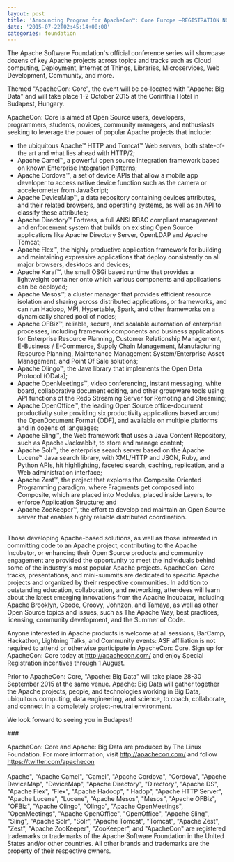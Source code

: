 ```yaml
---
layout: post
title: 'Announcing Program for ApacheCon™: Core Europe –REGISTRATION NOW OPEN!'
date: '2015-07-22T02:45:14+00:00'
categories: foundation
---
```

<div>The Apache Software Foundation's official conference series will showcase dozens of key Apache projects across topics and tracks such as Cloud computing, Deployment, Internet of Things, Libraries, Microservices, Web Development, Community, and more.</div> 
  <p>Themed &quot;ApacheCon: Core&quot;, the event will be co-located with &quot;Apache: Big Data&quot; and will take place 1-2 October 2015 at the Corinthia Hotel in Budapest, Hungary.</p> 
  <div> 
    <p>ApacheCon: Core is aimed at Open Source users, developers, programmers, students, novices, community managers, and enthusiasts seeking to leverage the power of popular Apache projects that include:</p> 
    <p> </p> 
    <ul> 
      <li>the ubiquitous Apache™ HTTP and Tomcat™ Web servers, both state-of-the art and what lies ahead with HTTP/2;</li> 
      <li>Apache Camel™, a powerful open source integration framework based on known Enterprise Integration Patterns;</li> 
      <li>Apache Cordova™, a set of device APIs that allow a mobile app developer to access native device function such as the camera or accelerometer from JavaScript;</li> 
      <li>Apache DeviceMap™, a data repository containing devices attributes, and their related browsers, and operating systems, as well as an API to classify these attributes;</li> 
      <li>Apache Directory™ Fortress, a full ANSI RBAC compliant management and enforcement system that builds on existing Open Source applications like Apache Directory Server, OpenLDAP and Apache Tomcat;</li> 
      <li>Apache Flex™, the highly productive application framework for building and maintaining expressive applications that deploy consistently on all major browsers, desktops and devices;</li> 
      <li>Apache Karaf™, the small OSGi based runtime that provides a lightweight container onto which various components and applications can be deployed;</li> 
      <li>Apache Mesos™; a cluster manager that provides efficient resource isolation and sharing across distributed applications, or frameworks, and can run Hadoop, MPI, Hypertable, Spark, and other frameworks on a dynamically shared pool of nodes;</li> 
      <li>Apache OFBiz™, reliable, secure, and scalable automation of enterprise processes, including framework components and business applications for Enterprise Resource Planning, Customer Relationship Management, E-Business / E-Commerce, Supply Chain Management, Manufacturing Resource Planning, Maintenance Management System/Enterprise Asset Management, and Point Of Sale solutions;</li> 
      <li>Apache Olingo™, the Java library that implements the Open Data Protocol (OData);</li> 
      <li>Apache OpenMeetings™, video conferencing, instant messaging, white board, collaborative document editing, and other groupware tools using API functions of the Red5 Streaming Server for Remoting and Streaming;</li> 
      <li>Apache OpenOffice™, the leading Open Source office-document productivity suite providing six productivity applications based around the OpenDocument Format (ODF), and available on multiple platforms and in dozens of languages;</li> 
      <li>Apache Sling™, the Web framework that uses a Java Content Repository, such as Apache Jackrabbit, to store and manage content;</li> 
      <li>Apache Solr™, the enterprise search server based on the Apache Lucene™ Java search library, with XML/HTTP and JSON, Ruby, and Python APIs, hit highlighting, faceted search, caching, replication, and a Web administration interface;</li> 
      <li>Apache Zest™, the project that explores the Composite Oriented Programming paradigm, where Fragments get composed into Composite, which are placed into Modules, placed inside Layers, to enforce Application Structure; and</li> 
      <li>Apache ZooKeeper™, the effort to develop and maintain an Open Source server that enables highly reliable distributed coordination.</li> 
    </ul> 
    <p> </p> 
  </div> 
  <div><br /></div> 
  <div>Those developing Apache-based solutions, as well as those interested in committing code to an Apache project, contributing to the Apache Incubator, or enhancing their Open Source products and community engagement are provided the opportunity to meet the individuals behind some of the industry's most popular Apache projects. ApacheCon: Core tracks, presentations, and mini-summits are dedicated to specific Apache projects and organized by their respective communities. In addition to outstanding education, collaboration, and networking, attendees will learn about the latest emerging innovations from the Apache Incubator, including Apache Brooklyn, Geode, Groovy, Johnzon, and Tamaya, as well as other Open Source topics and issues, such as The Apache Way, best practices, licensing, community development, and the Summer of Code.</div> 
  <div> 
    <p>Anyone interested in Apache products is welcome at all sessions, BarCamp, Hackathon, Lightning Talks, and Community events: ASF affiliation is not required to attend or otherwise participate in ApacheCon: Core. Sign up for ApacheCon: Core today at <a href="http://apachecon.com/">http://apachecon.com/</a> and enjoy Special Registration incentives through 1 August.</p> 
    <p>Prior to ApacheCon: Core, &quot;Apache: Big Data&quot; will take place 28-30 September 2015 at the same venue. Apache: Big Data will gather together the Apache projects, people, and technologies working in Big Data, ubiquitous computing, data engineering, and science, to coach, collaborate, and connect in a completely project-neutral environment.</p> 
  </div> 
  <div> 
    <p>We look forward to seeing you in Budapest!</p> 
    <p>###</p> 
  </div> 
  <div>ApacheCon: Core and Apache: Big Data are produced by The Linux Foundation. For more information, visit <a href="http://apachecon.com/">http://apachecon.com/</a> and follow <a href="https://twitter.com/apachecon">https://twitter.com/apachecon</a></div> 
  <div><br />Apache&quot;, &quot;Apache Camel&quot;, &quot;Camel&quot;, &quot;Apache Cordova&quot;, &quot;Cordova&quot;, &quot;Apache DeviceMap&quot;, &quot;DeviceMap&quot;, &quot;Apache Directory&quot;, &quot;Directory&quot;, &quot;Apache DS&quot;, &quot;Apache Flex&quot;, &quot;Flex&quot;, &quot;Apache Hadoop&quot;, &quot; Hadop&quot;, &quot;Apache HTTP Server&quot;, &quot;Apache Lucene&quot;, &quot;Lucene&quot;, &quot;Apache Mesos&quot;, &quot;Mesos&quot;, &quot;Apache OFBiz&quot;, &quot;OFBiz&quot;, &quot;Apache Olingo&quot;, &quot;Olingo&quot;, &quot;Apache OpenMeetings&quot;, &quot;OpenMeetings&quot;, &quot;Apache OpenOffice&quot;, &quot;OpenOffice&quot;, &quot;Apache Sling&quot;, &quot;Sling&quot;, &quot;Apache Solr&quot;, &quot;Solr&quot;, &quot;Apache Tomcat&quot;, &quot;Tomcat&quot;, &quot;Apache Zest&quot;, &quot;Zest&quot;, &quot;Apache ZooKeeper&quot;, &quot;ZooKeeper&quot;, and &quot;ApacheCon&quot; are registered trademarks or trademarks of the Apache Software Foundation in the United States and/or other countries. All other brands and trademarks are the property of their respective owners.</div>
